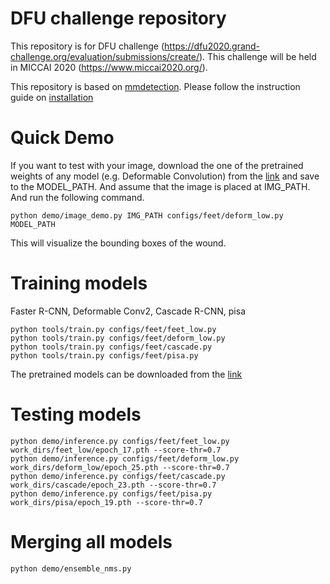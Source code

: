 # DFU challenge repository
This repository is for DFU challenge (https://dfu2020.grand-challenge.org/evaluation/submissions/create/). This challenge will be held in MICCAI 2020 (https://www.miccai2020.org/).



This repository is based on [mmdetection](https://github.com/open-mmlab/mmdetection).
Please follow the instruction guide on [installation](https://github.com/open-mmlab/mmdetection/blob/master/docs/install.md)


# Quick Demo
If you want to test with your image, download the one of the pretrained weights of any model (e.g. Deformable Convolution) from the [link](https://keiojp0-my.sharepoint.com/:u:/g/personal/ryo-hachiuma_keio_jp/EcjiVmBnq4xEo-1cZQrTjHkBHpo_MqRMlzFZaWrHE2ts4A?e=3KQutX) and save to the MODEL_PATH. And assume that the image is placed at IMG_PATH. And run the following command.
```
python demo/image_demo.py IMG_PATH configs/feet/deform_low.py MODEL_PATH 
```
This will visualize the bounding boxes of the wound.



# Training models
Faster R-CNN, Deformable Conv2, Cascade R-CNN, pisa
```
python tools/train.py configs/feet/feet_low.py
python tools/train.py configs/feet/deform_low.py
python tools/train.py configs/feet/cascade.py
python tools/train.py configs/feet/pisa.py
```

The pretrained models can be downloaded from the [link](https://keiojp0-my.sharepoint.com/:f:/g/personal/ryo-hachiuma_keio_jp/EqttPiOf3C9DtC5FHZW2qPgB-XpBhjLKDhWPS3RVyY8hiQ?e=eR1MEf)

# Testing models
```
python demo/inference.py configs/feet/feet_low.py work_dirs/feet_low/epoch_17.pth --score-thr=0.7
python demo/inference.py configs/feet/deform_low.py work_dirs/deform_low/epoch_25.pth --score-thr=0.7
python demo/inference.py configs/feet/cascade.py work_dirs/cascade/epoch_23.pth --score-thr=0.7
python demo/inference.py configs/feet/pisa.py work_dirs/pisa/epoch_19.pth --score-thr=0.7
```

# Merging all models
```
python demo/ensemble_nms.py
```

